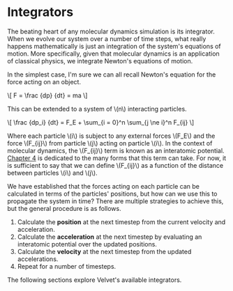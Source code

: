 # Integrators

 The beating heart of any molecular dynamics simulation is its integrator.
 When we evolve our system over a number of time steps, what really happens mathematically is just an integration of the system's equations of motion.
More specifically, given that molecular dynamics is an application of classical physics, we integrate Newton's equations of motion.

In the simplest case, I'm sure we can all recall Newton's equation for the force acting on an object.

\\[
F = \frac {dp} {dt} = ma
\\]

This can be extended to a system of \\(n\\) interacting particles.

\\[
\frac {dp_i} {dt} = F_E + \sum_{i = 0}^n \sum_{j \ne i}^n F_{ij}
\\]

Where each particle \\(i\\) is subject to any external forces \\(F_E\\) and the force \\(F_{ij}\\) from particle \\(j\\) acting on particle \\(i\\).
In the context of molecular dynamics, the \\(F_{ij}\\) term is known as an interatomic potential.
[Chapter 4](../chapter_04/index.html) is dedicated to the many forms that this term can take.
For now, it is sufficient to say that we can define \\(F_{ij}\\) as a function of the distance between particles \\(i\\) and \\(j\\).

We have established that the forces acting on each particle can be calculated in terms of the particles' positions, but how can we use this to propagate the system in time? There are multiple strategies to achieve this, but the general procedure is as follows.

1) Calculate the __position__ at the next timestep from the current velocity and acceleration.
2) Calculate the __acceleration__ at the next timestep by evaluating an interatomic potential over the updated positions.
3) Calculate the __velocity__ at the next timestep from the updated accelerations.
4) Repeat for a number of timesteps.

The following sections explore Velvet's available integrators.
